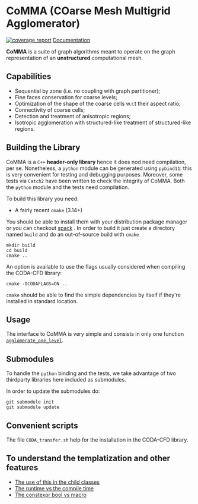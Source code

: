 # CoMMA (COarse Mesh Multigrid Agglomerator)
[![coverage report](https://gitlab.com/albiremo/CoMMA/badges/main/coverage.svg)](https://gitlab.com/albiremo/CoMMA/-/commits/main)
[Documentation](https://albiremo.gitlab.io/CoMMA/)

**CoMMA** is a suite of graph algorithms meant to operate on the graph
representation of an **unstructured** computational mesh.

## Capabilities
- Sequential by zone (i.e. no coupling with graph partitioner);
- Fine faces conservation for coarse levels;
- Optimization of the shape of the coarse cells w.r.t their aspect ratio;
- Connectivity of coarse cells;
- Detection and treatment of anisotropic regions;
- Isotropic agglomeration with structured-like treatment of structured-like
  regions.

## Building the Library
CoMMA is a `C++` **header-only library** hence it does nod need compilation, per
se. Nonetheless, a `python` module can be generated using `pybind11`: this is
very convenient for testing and debugging purposes. Moreover, some tests via
`Catch2` have been written to check the integrity of CoMMA. Both the `python`
module and the tests need compilation.

To build this library you need:
- A fairly recent `cmake` (3.14+)

You should be able to install them with your distribution package manager or
you can checkout [spack](https://spack.readthedocs.io/en/latest/) .
In order to build it just create a directory named `build` and do an
out-of-source build with `cmake`

```shell
mkdir build
cd build
cmake ..
```

An option is available to use the flags usually considered when compiling the
CODA-CFD library:
```shell
cmake -DCODAFLAGS=ON ..
```

`cmake` should be able to find the simple dependencies by itself if they're
installed in standard location.

## Usage
The interface to CoMMA is very simple and consists in only one function
[`agglomerate_one_level`](CoMMA_lib/CoMMA.h).

## Submodules
To handle the `python` binding and the tests, we take advantage of two
thirdparty libraries here included as submodules.

In order to update the submodules do:

```shell
git submodule init
git submodule update
```

## Convenient scripts
The file `CODA_transfer.sh` help for the installation in the CODA-CFD library.

## To understand the templatization and other features
- [The use of this in the child classes](https://stackoverflow.com/questions/7076169/not-declared-in-this-scope-error-with-templates-and-inheritance)
- [The runtime vs the compile time](https://stackoverflow.com/questions/7076169/not-declared-in-this-scope-error-with-templates-and-inheritance)
- [The constexpr bool vs macro](https://stackoverflow.com/questions/67454808/c-constexpr-boolean-vs-macro)
